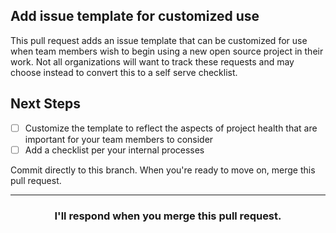 ## Add issue template for customized use

This pull request adds an issue template that can be customized for use when team members wish to begin using a new open source project in their work. Not all organizations will want to track these requests and may choose instead to convert this to a self serve checklist.

## Next Steps

- [ ] Customize the template to reflect the aspects of project health that are important for your team members to consider
- [ ] Add a checklist per your internal processes

Commit directly to this branch. When you're ready to move on, merge this pull request.

<hr>
<h3 align="center">I'll respond when you merge this pull request.</h3>